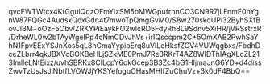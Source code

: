 qvcFWTWtcx4KtGgulQqzOFmYlzSM5bMWGpufrhnCO3CN9R7jLFnmF0hYgnW87FQGc4AudsxQoxGdn4t7mwoTpQmgGvM0/S8w270skdUPi32ByhSXfBovJlBM+oOzF5Obv/ZRKYPiEaykFO2wlcRD5FdyRhBL9Sdnv5XiHR/jVRSstrxR/DrheWL0w2bTAyWgeIPp4cNmCDvJhVs+irIQsccpm2C+5OmXAB2PwhSaYhN1FpvEExYSJnXos5qL8hCmaYypipErq8uVILeHksfZOV4VUWqgbxs/FbdhDceZLbrr4qkJBXVoBOKBeHLjSZkME0PmJ7Re3RKrT4AZ8WIDThIAgXLcZL213ImlleLNtEixz/uvhSBRKx8CILcpY6qkGcep3B3Zc4bG1HljmaJnG6YD+d4dissZwvTzUsJsJiNbtfLVOWJjYKSYefoguOHasMHIfZuChuVz+3k0dF4BbQ==
